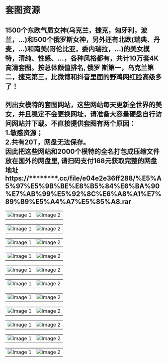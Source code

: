 # 套图资源
1500个东欧气质女神(乌克兰，捷克，匈牙利，波兰，...)和500个俄罗斯女神，另外还有北欧(瑞典、丹
麦，...)和南美(哥伦比亚，委内瑞拉，...)的美女模特，清纯、性感、...，各种风格都有，共计10万套4K高清套图。按总体颜值排名, 俄罗
斯第一，乌克兰第二，捷克第三，比微博和抖音里面的野鸡网红脸高级多了！<br>
-----------------------------------------------------------------------------------
列出女模特的套图网站，这些网站每天更新全世界的美女，并且稳定不会更换网址，请准备大容量硬盘自行访问网站并下载。不直接提供套图有两个原因：<br>
1.敏感资源； <br>
2.共有20T，网盘无法保存。<br>
因此把这些网站和2000个模特的全名打包成压缩文件放在国外的网盘里, 请扫码支付168元获取完整的网盘地址<br>
https://********.cc/file/e04e2e36ff288/%E5%A5%97%E5%9B%BE%E8%B5%84%E6%BA%90%E7%AB%99%E5%92%8C%E6%A8%A1%E7%89%B9%E5%A4%A7%E5%85%A8.rar<br>
-----------------------------------------------------------------------------------
<table>
  <tr>
    <td><img src="https://github.com/anny106/ighost/blob/main/ImagesFolder/1.jpg" alt="Image 1"></td>
    <td><img src="https://github.com/anny106/ighost/blob/main/ImagesFolder/15.jpg" alt="Image 2"></td>
  </tr>
</table>
<table>
  <tr>
    <td><img src="https://github.com/anny106/ighost/blob/main/ImagesFolder/3.jpg" alt="Image 1"></td>
    <td><img src="https://github.com/anny106/ighost/blob/main/ImagesFolder/4.jpg" alt="Image 2"></td>
  </tr>
</table>
<table>
  <tr>
    <td><img src="https://github.com/anny106/ighost/blob/main/ImagesFolder/13.jpg" alt="Image 1"></td>
    <td><img src="https://github.com/anny106/ighost/blob/main/ImagesFolder/14.jpg" alt="Image 2"></td>
  </tr>
</table>
<table>
  <tr>
    <td><img src="https://github.com/anny106/ighost/blob/main/ImagesFolder/12.jpg" alt="Image 1"></td>
    <td><img src="https://github.com/anny106/ighost/blob/main/ImagesFolder/7.jpg" alt="Image 2"></td>
  </tr>
</table>
<table>
  <tr>
    <td><img src="https://github.com/anny106/ighost/blob/main/ImagesFolder/17.jpg" alt="Image 1"></td>
    <td><img src="https://github.com/anny106/ighost/blob/main/ImagesFolder/19.jpg" alt="Image 2"></td>
  </tr>
</table>
<table>
  <tr>
    <td><img src="https://github.com/anny106/ighost/blob/main/ImagesFolder/20.jpg" alt="Image 1"></td>
    <td><img src="https://github.com/anny106/ighost/blob/main/ImagesFolder/21.jpg" alt="Image 2"></td>
  </tr>
</table>
<table>
  <tr>
    <td><img src="https://github.com/anny106/ighost/blob/main/ImagesFolder/22.jpg" alt="Image 1"></td>
    <td><img src="https://github.com/anny106/ighost/blob/main/ImagesFolder/23.jpg" alt="Image 2"></td>
  </tr>
</table>
<table>
  <tr>
    <td><img src="https://github.com/anny106/ighost/blob/main/ImagesFolder/24.jpg" alt="Image 1"></td>
    <td><img src="https://github.com/anny106/ighost/blob/main/ImagesFolder/25.jpg" alt="Image 2"></td>
  </tr>
</table>
<table>
  <tr>
    <td><img src="https://github.com/anny106/ighost/blob/main/ImagesFolder/26.jpg" alt="Image 1"></td>
    <td><img src="https://github.com/anny106/ighost/blob/main/ImagesFolder/27.jpg" alt="Image 2"></td>
  </tr>
</table>
<table>
  <tr>
    <td><img src="https://github.com/anny106/ighost/blob/main/ImagesFolder/17.jpg" alt="Image 1"></td>
    <td><img src="https://github.com/anny106/ighost/blob/main/ImagesFolder/19.jpg" alt="Image 2"></td>
  </tr>
</table>
<table>
  <tr>
    <td><img src="https://github.com/anny106/ighost/blob/main/ImagesFolder/28.jpg" alt="Image 1"></td>
    <td><img src="https://github.com/anny106/ighost/blob/main/ImagesFolder/29.jpg" alt="Image 2"></td>
  </tr>
</table>














